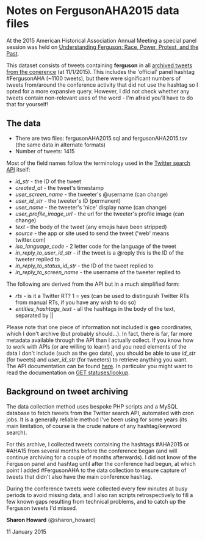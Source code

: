 Notes on FergusonAHA2015 data files
========================

At the 2015 American Historical Association Annual Meeting a special panel session was held on [Understanding Ferguson: Race, Power, Protest, and the Past](https://aha.confex.com/aha/2015/webprogram/Session12609.html).

This dataset consists of tweets containing **ferguson** in all [archived tweets from the conerence](http://thebroadside.org/tw-archives/index.php?archive=AHA2015) (at 11/1/2015). This includes the 'official' panel hashtag #FergusonAHA (~1100 tweets), but there were significant numbers of tweets from/around the conference activity that did not use the hashtag so I opted for a more expansive query. However, I did not check whether any tweets contain non-relevant uses of the word - I'm afraid you'll have to do that for yourself!

The data
--------

* There are two files: fergusonAHA2015.sql and fergusonAHA2015.tsv (the same data in alternate formats)
* Number of tweets: 1415

Most of the field names follow the terminology used in the [Twitter search API](https://dev.twitter.com/rest/reference/get/search/tweets) itself:

* *id_str* - the ID of the tweet
* *created_at* - the tweet's timestamp
* *user_screen_name* - the tweeter's @username (can change)
* *user_id_str* - the tweeter's ID (permanent)
* *user_name* - the tweeter's 'nice' display name (can change)
* *user_profile_image_url* - the url for the tweeter's profile image (can change)
* *text* - the body of the tweet (any emojis have been stripped)
* *source* - the app or site used to send the tweet ('web' means twitter.com)
* *iso_language_code* - 2 letter code for the language of the tweet
* *in_reply_to_user_id_str* - if the tweet is a @reply this is the ID of the tweeter replied to
* *in_reply_to_status_id_str* - the ID of the tweet replied to
* *in_reply_to_screen_name* - the username of the tweeter replied to

The following are derived from the API but in a much simplified form:

* *rts* - is it a Twitter RT? 1 = yes (can be used to distinguish Twitter RTs from manual RTs, if you have any wish to do so)
* *entities_hashtags_text* - all the hashtags in the body of the text, separated by || 

Please note that one piece of information not included is **geo** coordinates, which I don't archive (but probably should...). In fact, there is far, far more metadata available through the API than I actually collect. If you know how to work with APIs (or are willing to learn!) and you need elements of the data I don't include (such as the geo data), you should be able to use *id_str* (for tweets) and *user_id_str* (for tweeters) to retrieve anything you want. The API documentation can be found [here](https://dev.twitter.com/rest/public). In particular you might want to read the documentation on [GET statuses/lookup](https://dev.twitter.com/rest/reference/get/statuses/lookup).



Background on tweet archiving 
---------------------

The data collection method uses bespoke PHP scripts and a MySQL database to fetch tweets from the Twitter search API, automated with cron jobs. It is a generally reliable method I've been using for some years (its main limitation, of course is the crude nature of any hashtag/keyword search). 

For this archive, I collected tweets containing the hashtags #AHA2015 or #AHA15 from several months before the conference began (and will continue archiving for a couple of months afterwards). I did not know of the Ferguson panel and hashtag until after the conference had begun, at which point I added #FergusonAHA to the data collection to ensure capture of tweets that didn't also have the main conference hashtag. 

During the conference tweets were collected every few minutes at busy periods to avoid missing data, and I also ran scripts retrospectively to fill a few known gaps resulting from technical problems, and to catch up the Ferguson tweets I'd missed. 


**Sharon Howard** (@sharon_howard)

11 January 2015